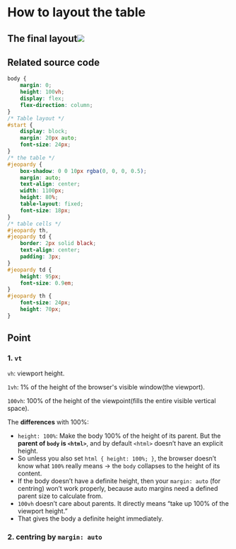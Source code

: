 # How to layout the table

## The final layout![](C:\Users\alisu\AppData\Roaming\Typora\typora-user-images\image-20250930220515707.png)

## Related source code

~~~css
body {
    margin: 0;
    height: 100vh;
    display: flex;
    flex-direction: column;
}
/* Table layout */
#start {
    display: block;
    margin: 20px auto;
    font-size: 24px;
}
/* the table */
#jeopardy {
    box-shadow: 0 0 10px rgba(0, 0, 0, 0.5);
    margin: auto;
    text-align: center;
    width: 1100px;
    height: 80%;
    table-layout: fixed;
    font-size: 18px;
}
/* table cells */
#jeopardy th,
#jeopardy td {
    border: 2px solid black;
    text-align: center;
    padding: 3px;
}
#jeopardy td {
    height: 95px;
    font-size: 0.9em;
}
#jeopardy th {
    font-size: 24px;
    height: 70px;
}
~~~

## Point

### 1. `vt`

`vh`: viewport height.

`1vh`: 1% of the height of the browser's visible window(the viewport).

`100vh`: 100% of the height of the viewpoint(fills the entire visible vertical space).

The **differences** with 100%:

- `height: 100%`: Make the body 100% of the height of its parent. But the **parent of `body` is `<html>`**, and by default `<html>` doesn’t have an explicit height.
- So unless you also set `html { height: 100%; }`, the browser doesn’t know what `100%` really means → the `body` collapses to the height of its content. 
- If the body doesn’t have a definite height, then your `margin: auto` (for centring) won’t work properly, because auto margins need a defined parent size to calculate from.
- `100vh` doesn’t care about parents. It directly means “take up 100% of the viewport height.”
- That gives the body a definite height immediately.

### 2. centring by `margin: auto`